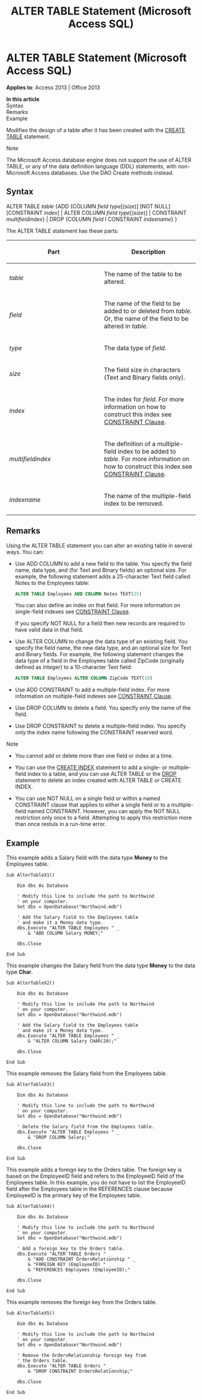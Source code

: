 ﻿---
title: ALTER TABLE Statement (Microsoft Access SQL)
TOCTitle: ALTER TABLE Statement (Microsoft Access SQL)
ms:assetid: 78e6c92c-e88c-e55f-6b89-435360c166a6
ms:mtpsurl: https://msdn.microsoft.com/en-us/library/Ff196148(v=office.15)
ms:contentKeyID: 48545763
ms.date: 09/18/2015
mtps_version: v=office.15
f1_keywords:
- jetsql40.chm5277560
dev_langs:
- sql
f1_categories:
- Office.Version=v15
---

# ALTER TABLE Statement (Microsoft Access SQL)


**Applies to**: Access 2013 | Office 2013

**In this article**  
Syntax  
Remarks  
Example  

Modifies the design of a table after it has been created with the [CREATE TABLE](create-table-statement-microsoft-access-sql.md) statement.


> [!NOTE]
> <P>The Microsoft Access database engine does not support the use of ALTER TABLE, or any of the data definition language (DDL) statements, with non-Microsoft Access databases. Use the DAO Create methods instead.</P>



## Syntax

ALTER TABLE *table* {ADD {COLUMN *field type*\[(*size*)\] \[NOT NULL\] \[CONSTRAINT *index*\] | ALTER COLUMN *field type*\[(*size*)\] | CONSTRAINT *multifieldindex*} | DROP {COLUMN *field* I CONSTRAINT *indexname*} }

The ALTER TABLE statement has these parts:

<table>
<colgroup>
<col style="width: 50%" />
<col style="width: 50%" />
</colgroup>
<thead>
<tr class="header">
<th><p>Part</p></th>
<th><p>Description</p></th>
</tr>
</thead>
<tbody>
<tr class="odd">
<td><p><em>table</em></p></td>
<td><p>The name of the table to be altered.</p></td>
</tr>
<tr class="even">
<td><p><em>field</em></p></td>
<td><p>The name of the field to be added to or deleted from <em>table</em>. Or, the name of the field to be altered in <em>table</em>.</p></td>
</tr>
<tr class="odd">
<td><p><em>type</em></p></td>
<td><p>The data type of <em>field</em>.</p></td>
</tr>
<tr class="even">
<td><p><em>size</em></p></td>
<td><p>The field size in characters (Text and Binary fields only).</p></td>
</tr>
<tr class="odd">
<td><p><em>index</em></p></td>
<td><p>The index for <em>field</em>. For more information on how to construct this index see <a href="constraint-clause-microsoft-access-sql.md">CONSTRAINT Clause</a>.</p></td>
</tr>
<tr class="even">
<td><p><em>multifieldindex</em></p></td>
<td><p>The definition of a multiple-field index to be added to <em>table</em>. For more information on how to construct this index see <a href="constraint-clause-microsoft-access-sql.md">CONSTRAINT Clause</a>.</p></td>
</tr>
<tr class="odd">
<td><p><em>indexname</em></p></td>
<td><p>The name of the multiple-field index to be removed.</p></td>
</tr>
</tbody>
</table>


## Remarks

Using the ALTER TABLE statement you can alter an existing table in several ways. You can:

  - Use ADD COLUMN to add a new field to the table. You specify the field name, data type, and (for Text and Binary fields) an optional size. For example, the following statement adds a 25-character Text field called Notes to the Employees table:
    
    ``` sql
    ALTER TABLE Employees ADD COLUMN Notes TEXT(25)
    ```
    
    You can also define an index on that field. For more information on single-field indexes see [CONSTRAINT Clause](constraint-clause-microsoft-access-sql.md).
    
    If you specify NOT NULL for a field then new records are required to have valid data in that field.

  - Use ALTER COLUMN to change the data type of an existing field. You specify the field name, the new data type, and an optional size for Text and Binary fields. For example, the following statement changes the data type of a field in the Employees table called ZipCode (originally defined as Integer) to a 10-character Text field:
    
    ``` sql
    ALTER TABLE Employees ALTER COLUMN ZipCode TEXT(10)
    ```

  - Use ADD CONSTRAINT to add a multiple-field index. For more information on multiple-field indexes see [CONSTRAINT Clause](constraint-clause-microsoft-access-sql.md).

  - Use DROP COLUMN to delete a field. You specify only the name of the field.

  - Use DROP CONSTRAINT to delete a multiple-field index. You specify only the index name following the CONSTRAINT reserved word.


> [!NOTE]
> <UL>
> <LI>
> <P>You cannot add or delete more than one field or index at a time.</P>
> <LI>
> <P>You can use the <A href="create-index-statement-microsoft-access-sql.md">CREATE INDEX</A> statement to add a single- or multiple-field index to a table, and you can use ALTER TABLE or the <A href="drop-statement-microsoft-access-sql.md">DROP</A> statement to delete an index created with ALTER TABLE or CREATE INDEX.</P>
> <LI>
> <P>You can use NOT NULL on a single field or within a named CONSTRAINT clause that applies to either a single field or to a multiple-field named CONSTRAINT. However, you can apply the NOT NULL restriction only once to a field. Attempting to apply this restriction more than once restuls in a run-time error.</P></LI></UL>



## Example

This example adds a Salary field with the data type **Money** to the Employees table.

    Sub AlterTableX1() 
     
        Dim dbs As Database 
     
        ' Modify this line to include the path to Northwind 
        ' on your computer. 
        Set dbs = OpenDatabase("Northwind.mdb") 
     
        ' Add the Salary field to the Employees table  
        ' and make it a Money data type. 
        dbs.Execute "ALTER TABLE Employees " _ 
            & "ADD COLUMN Salary MONEY;" 
     
        dbs.Close 
     
    End Sub 

This example changes the Salary field from the data type **Money** to the data type **Char**.

    Sub AlterTableX2() 
     
        Dim dbs As Database 
     
        ' Modify this line to include the path to Northwind 
        ' on your computer. 
        Set dbs = OpenDatabase("Northwind.mdb") 
     
        ' Add the Salary field to the Employees table  
        ' and make it a Money data type. 
        dbs.Execute "ALTER TABLE Employees " _ 
            & "ALTER COLUMN Salary CHAR(20);" 
     
        dbs.Close 
     
    End Sub 

This example removes the Salary field from the Employees table.

    Sub AlterTableX3() 
     
        Dim dbs As Database 
     
        ' Modify this line to include the path to Northwind 
        ' on your computer. 
        Set dbs = OpenDatabase("Northwind.mdb") 
     
        ' Delete the Salary field from the Employees table. 
        dbs.Execute "ALTER TABLE Employees " _ 
            & "DROP COLUMN Salary;" 
     
        dbs.Close 
     
    End Sub

This example adds a foreign key to the Orders table. The foreign key is based on the EmployeeID field and refers to the EmployeeID field of the Employees table. In this example, you do not have to list the EmployeeID field after the Employees table in the REFERENCES clause because EmployeeID is the primary key of the Employees table.

    Sub AlterTableX4() 
     
        Dim dbs As Database 
     
        ' Modify this line to include the path to Northwind 
        ' on your computer. 
        Set dbs = OpenDatabase("Northwind.mdb") 
     
        ' Add a foreign key to the Orders table. 
        dbs.Execute "ALTER TABLE Orders " _ 
            & "ADD CONSTRAINT OrdersRelationship " _ 
            & "FOREIGN KEY (EmployeeID) " _ 
            & "REFERENCES Employees (EmployeeID);" 
     
        dbs.Close 
     
    End Sub 

This example removes the foreign key from the Orders table.

    Sub AlterTableX5() 
     
        Dim dbs As Database 
     
        ' Modify this line to include the path to Northwind 
        ' on your computer. 
        Set dbs = OpenDatabase("Northwind.mdb") 
     
        ' Remove the OrdersRelationship foreign key from 
        ' the Orders table. 
        dbs.Execute "ALTER TABLE Orders " _ 
            & "DROP CONSTRAINT OrdersRelationship;" 
     
        dbs.Close 
     
    End Sub


